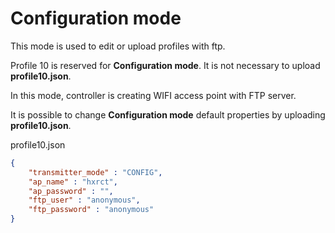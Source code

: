 # Configuration mode

This mode is used to edit or upload profiles with ftp.

Profile 10 is reserved for **Configuration mode**. It is not necessary to upload **profile10.json**. 

In this mode, controller is creating WIFI access point with FTP server.

It is possible to change **Configuration mode** default properties by uploading **profile10.json**.


profile10.json
```json
{
    "transmitter_mode" : "CONFIG",
    "ap_name" : "hxrct",
    "ap_password" : "",
    "ftp_user" : "anonymous",
    "ftp_password" : "anonymous"
}

```
